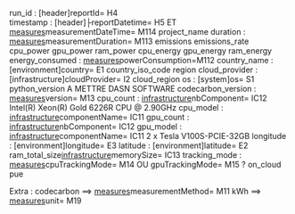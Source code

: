 run_id : [header]reportId= H4  
timestamp : [header]├reportDatetime= H5 ET [measures](measures.1)measurementDateTime= M114
project_name
duration : [measures](measures.1)measurementDuration= M113
emissions
emissions_rate
cpu_power
gpu_power
ram_power
cpu_energy
gpu_energy
ram_energy
energy_consumed : [measures](measures.1)powerConsumption=M112
country_name : [environment]country= E1
country_iso_code
region
cloud_provider : [infrastructure]cloudProvider= I2
cloud_region
os : [system]os= S1 
python_version A METTRE DASN SOFTWARE
codecarbon_version : [measures](measures.1)version= M13
cpu_count : [infrastructure](components.1)nbComponent= IC12   Intel(R) Xeon(R) Gold 6226R CPU @ 2.90GHz
cpu_model : [infrastructure](components.1)componentName= IC11
gpu_count : [infrastructure](components.2)nbComponent= IC12
gpu_model : [infrastructure](components.2)componentName= IC11 2 x Tesla V100S-PCIE-32GB
longitude : [environment]longitude= E3
latitude : [environment]latitude= E2
ram_total_size[infrastructure](components.3)memorySize= IC13
tracking_mode : [measures](measures.1)cpuTrackingMode=     M14 OU gpuTrackingMode=        M15 ?
on_cloud
pue

Extra : 
codecarbon ==> [measures](measures.*)measurementMethod= M11
kWh ==> [measures](measures.*)unit= M19
